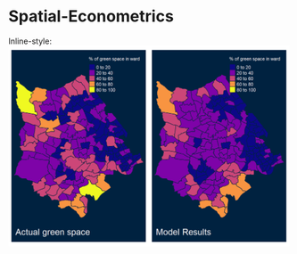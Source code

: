 # Spatial-Econometrics


Inline-style: 
![alt text](group_5_report_bookdown_files/figure-html/Figure-4-1.png "Logo Title Text 1")